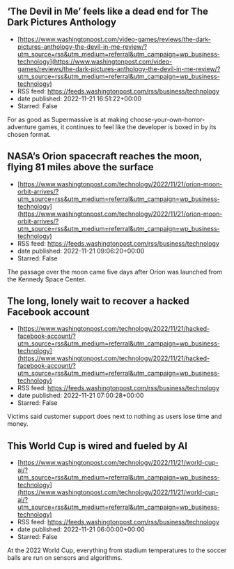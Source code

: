 ## ‘The Devil in Me’ feels like a dead end for The Dark Pictures Anthology
 - [https://www.washingtonpost.com/video-games/reviews/the-dark-pictures-anthology-the-devil-in-me-review/?utm_source=rss&utm_medium=referral&utm_campaign=wp_business-technology](https://www.washingtonpost.com/video-games/reviews/the-dark-pictures-anthology-the-devil-in-me-review/?utm_source=rss&utm_medium=referral&utm_campaign=wp_business-technology)
 - RSS feed: https://feeds.washingtonpost.com/rss/business/technology
 - date published: 2022-11-21 16:51:22+00:00
 - Starred: False

For as good as Supermassive is at making choose-your-own-horror-adventure games, it continues to feel like the developer is boxed in by its chosen format.

## NASA’s Orion spacecraft reaches the moon, flying 81 miles above the surface
 - [https://www.washingtonpost.com/technology/2022/11/21/orion-moon-orbit-arrives/?utm_source=rss&utm_medium=referral&utm_campaign=wp_business-technology](https://www.washingtonpost.com/technology/2022/11/21/orion-moon-orbit-arrives/?utm_source=rss&utm_medium=referral&utm_campaign=wp_business-technology)
 - RSS feed: https://feeds.washingtonpost.com/rss/business/technology
 - date published: 2022-11-21 09:06:20+00:00
 - Starred: False

The passage over the moon came five days after Orion was launched from the Kennedy Space Center.

## The long, lonely wait to recover a hacked Facebook account
 - [https://www.washingtonpost.com/technology/2022/11/21/hacked-facebook-account/?utm_source=rss&utm_medium=referral&utm_campaign=wp_business-technology](https://www.washingtonpost.com/technology/2022/11/21/hacked-facebook-account/?utm_source=rss&utm_medium=referral&utm_campaign=wp_business-technology)
 - RSS feed: https://feeds.washingtonpost.com/rss/business/technology
 - date published: 2022-11-21 07:00:28+00:00
 - Starred: False

Victims said customer support does next to nothing as users lose time and money.

## This World Cup is wired and fueled by AI
 - [https://www.washingtonpost.com/technology/2022/11/21/world-cup-ai/?utm_source=rss&utm_medium=referral&utm_campaign=wp_business-technology](https://www.washingtonpost.com/technology/2022/11/21/world-cup-ai/?utm_source=rss&utm_medium=referral&utm_campaign=wp_business-technology)
 - RSS feed: https://feeds.washingtonpost.com/rss/business/technology
 - date published: 2022-11-21 06:00:00+00:00
 - Starred: False

At the 2022 World Cup, everything from stadium temperatures to the soccer balls are run on sensors and algorithms.
